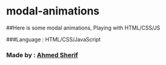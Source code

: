 # modal-animations

##Here is some modal animations, Playing with HTML/CSS/JS

###Language : HTML/CSS/JavaScript

### Made by :  [Ahmed Sherif](https://ahmedsherif20.github.io/portfolio/)
